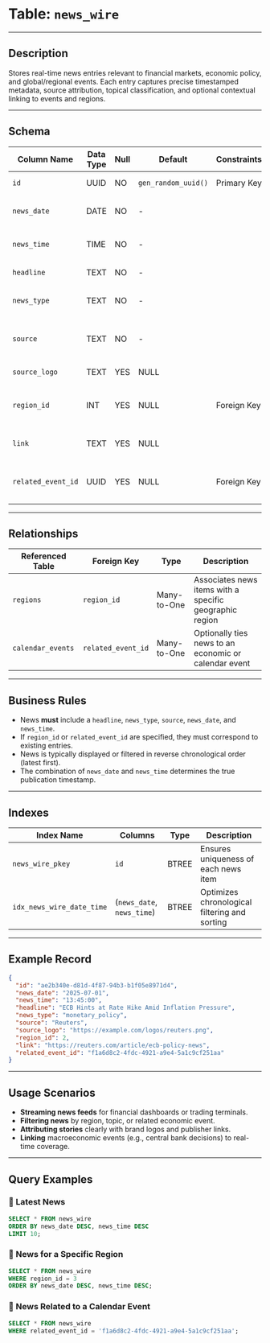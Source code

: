 # Table: `news_wire`

---

## Description

Stores real-time news entries relevant to financial markets, economic policy, and global/regional events. Each entry captures precise timestamped metadata, source attribution, topical classification, and optional contextual linking to events and regions.

---

## Schema

| Column Name        | Data Type | Null | Default             | Constraints | Description                                                           |
| ------------------ | --------- | ---- | ------------------- | ----------- | --------------------------------------------------------------------- |
| `id`               | UUID      | NO   | `gen_random_uuid()` | Primary Key | Unique identifier for the news item                                   |
| `news_date`        | DATE      | NO   | -                   |             | Calendar date when the news was reported                              |
| `news_time`        | TIME      | NO   | -                   |             | Exact time (HH\:MM\:SS) of news publication                           |
| `headline`         | TEXT      | NO   | -                   |             | Main headline or title of the news                                    |
| `news_type`        | TEXT      | NO   | -                   |             | News category (e.g., `macro`, `policy`, `breaking`)                   |
| `source`           | TEXT      | NO   | -                   |             | Name of the originating news provider (e.g., Reuters, Bloomberg)      |
| `source_logo`      | TEXT      | YES  | NULL                |             | Optional logo URL for the news source                                 |
| `region_id`        | INT       | YES  | NULL                | Foreign Key | Optional reference to a geographic region from the `regions` table    |
| `link`             | TEXT      | YES  | NULL                |             | Optional external link to the original news source                    |
| `related_event_id` | UUID      | YES  | NULL                | Foreign Key | Optional link to an economic or calendar event (`calendar_events.id`) |

---

## Relationships

| Referenced Table  | Foreign Key        | Type        | Description                                             |
| ----------------- | ------------------ | ----------- | ------------------------------------------------------- |
| `regions`         | `region_id`        | Many-to-One | Associates news items with a specific geographic region |
| `calendar_events` | `related_event_id` | Many-to-One | Optionally ties news to an economic or calendar event   |

---

## Business Rules

* News **must** include a `headline`, `news_type`, `source`, `news_date`, and `news_time`.
* If `region_id` or `related_event_id` are specified, they must correspond to existing entries.
* News is typically displayed or filtered in reverse chronological order (latest first).
* The combination of `news_date` and `news_time` determines the true publication timestamp.

---

## Indexes

| Index Name                | Columns                    | Type  | Description                                   |
| ------------------------- | -------------------------- | ----- | --------------------------------------------- |
| `news_wire_pkey`          | `id`                       | BTREE | Ensures uniqueness of each news item          |
| `idx_news_wire_date_time` | (`news_date`, `news_time`) | BTREE | Optimizes chronological filtering and sorting |

---

## Example Record

```json
{
  "id": "ae2b340e-d81d-4f87-94b3-b1f05e8971d4",
  "news_date": "2025-07-01",
  "news_time": "13:45:00",
  "headline": "ECB Hints at Rate Hike Amid Inflation Pressure",
  "news_type": "monetary_policy",
  "source": "Reuters",
  "source_logo": "https://example.com/logos/reuters.png",
  "region_id": 2,
  "link": "https://reuters.com/article/ecb-policy-news",
  "related_event_id": "f1a6d8c2-4fdc-4921-a9e4-5a1c9cf251aa"
}
```

---

## Usage Scenarios

* **Streaming news feeds** for financial dashboards or trading terminals.
* **Filtering news** by region, topic, or related economic event.
* **Attributing stories** clearly with brand logos and publisher links.
* **Linking** macroeconomic events (e.g., central bank decisions) to real-time coverage.

---

## Query Examples

### 🔹 Latest News

```sql
SELECT * FROM news_wire
ORDER BY news_date DESC, news_time DESC
LIMIT 10;
```

### 🔹 News for a Specific Region

```sql
SELECT * FROM news_wire
WHERE region_id = 3
ORDER BY news_date DESC, news_time DESC;
```

### 🔹 News Related to a Calendar Event

```sql
SELECT * FROM news_wire
WHERE related_event_id = 'f1a6d8c2-4fdc-4921-a9e4-5a1c9cf251aa';
```